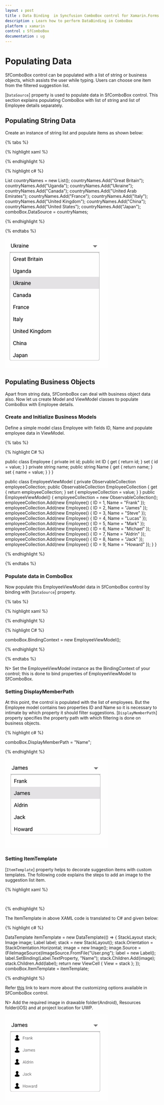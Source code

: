 ```yaml
---
layout : post
title : Data Binding  in Syncfusion ComboBox control for Xamarin.Forms
description : Learn how to perform DataBinding in ComboBox
platform : xamarin
control : SfComboBox
documentation : ug
---
```


# Populating Data

SfComboBox control can be populated with a list of string or business objects, which assists the user while typing. Users can choose one item from the filtered suggestion list.

[`DataSource`] property is used to populate data in SfComboBox control. This section explains populating ComboBox with list of string and list of Employee details separately.

## Populating String Data

Create an instance of string list and populate items as shown below: 

{% tabs %}

{% highlight xaml %}

<StackLayout VerticalOptions="Start" HorizontalOptions="Start" Padding="30">
	<combobox:SfComboBox HeightRequest="40" x:Name="comboBox" />
</StackLayout>
	
{% endhighlight %}

{% highlight c# %}

List<String> countryNames = new List<String>();
countryNames.Add("Great Britain");
countryNames.Add("Uganda");
countryNames.Add("Ukraine");
countryNames.Add("Canada");
countryNames.Add("United Arab Emirates");
countryNames.Add("France");
countryNames.Add("Italy");
countryNames.Add("United Kingdom");
countryNames.Add("China");
countryNames.Add("United States");
countryNames.Add("Japan");
comboBox.DataSource = countryNames;

{% endhighlight %}

{% endtabs %}

![](images/Populating-Data/populating-data-string.png)

## Populating Business Objects

Apart from string data, SfComboBox can deal with business object data also. Now let us create Model and ViewModel classes to populate ComboBox with Employee details.

### Create and Initialize Business Models 

Define a simple model class Employee with fields ID, Name and populate employee data in ViewModel.

{% tabs %}

{% highlight C# %}

public class Employee
{
private int id;
public int ID
{
	get { return id; }
	set { id = value; }
}
private string name;
public string Name
{
	get { return name; }
	set { name = value; }
}
}

public class EmployeeViewModel
{
private ObservableCollection<Employee> employeeCollection;
public ObservableCollection<Employee> EmployeeCollection
{
	get { return employeeCollection; }
	set { employeeCollection = value; }
}
public EmployeeViewModel()
{
	employeeCollection = new ObservableCollection<Employee>();
	employeeCollection.Add(new Employee() { ID = 1, Name = "Frank" }); 
	employeeCollection.Add(new Employee() { ID = 2, Name = "James" }); 
	employeeCollection.Add(new Employee() { ID = 3, Name = "Steve" }); 
	employeeCollection.Add(new Employee() { ID = 4, Name = "Lucas" }); 
	employeeCollection.Add(new Employee() { ID = 5, Name = "Mark" }); 
	employeeCollection.Add(new Employee() { ID = 6, Name = "Michael" }); 
	employeeCollection.Add(new Employee() { ID = 7, Name = "Aldrin" }); 
	employeeCollection.Add(new Employee() { ID = 8, Name = "Jack" }); 
	employeeCollection.Add(new Employee() { ID = 9, Name = "Howard" }); 
}
}

{% endhighlight %}

{% endtabs %}

### Populate data in ComboBox

Now populate this EmployeeViewModel data in SfComboBox control by binding with [`DataSource`] property. 

{% tabs %}

{% highlight xaml %}

<StackLayout VerticalOptions="Start" HorizontalOptions="Start" Padding="30">
	<combobox:SfComboBox HeightRequest="40" x:Name="comboBox" DataSource="{Binding EmployeeCollection}"/>
</StackLayout> 

{% endhighlight %}

{% highlight C# %}

comboBox.BindingContext = new EmployeeViewModel();

{% endhighlight %}

{% endtabs %}

N> Set the EmployeeViewModel instance as the BindingContext of your control; this is done to bind properties of EmployeeViewModel to SfComboBox.

### Setting DisplayMemberPath

At this point, the control is populated with the list of employees. But the Employee model contains two properties ID and Name so it is necessary to intimate by which property it should filter suggestions. [`DisplayMemberPath`] property specifies the property path with which filtering is done on business objects.

{% highlight c# %}
	
comboBox.DisplayMemberPath = "Name";
	
{% endhighlight %}

![](images/Populating-Data/populating-data-business-object.png)

### Setting ItemTemplate

[`ItemTemplate`] property helps to decorate suggestion items with custom templates. The following code explains the steps to add an image to the suggestion list item.

{% highlight xaml %}

<StackLayout VerticalOptions="Start" HorizontalOptions="Start" Padding="30">
	<combobox:SfComboBox HeightRequest="40" x:Name="comboBox" DisplayMemberPath="Name" DataSource="{Binding EmployeeCollection}">
	<combobox:SfComboBox.ItemTemplate>
		<DataTemplate>
			<StackLayout Orientation="Horizontal">
				<Image Source="User.png" WidthRequest="12"/>
				<Label Text="{Binding Name}" />
			</StackLayout>
		</DataTemplate>
	</combobox:SfComboBox.ItemTemplate>
	</combobox:SfComboBox>
</StackLayout>

{% endhighlight %}

The ItemTemplate in above XAML code is translated to C# and given below:

{% highlight c# %}

DataTemplate itemTemplate = new DataTemplate(() =>
{
StackLayout stack;
Image image;
Label label;
stack = new StackLayout();
stack.Orientation = StackOrientation.Horizontal;
image = new Image();
image.Source = (FileImageSource)ImageSource.FromFile("User.png");
label = new Label();
label.SetBinding(Label.TextProperty, "Name");
stack.Children.Add(image);
stack.Children.Add(label);
return new ViewCell { View = stack };
});
comboBox.ItemTemplate = itemTemplate;

{% endhighlight %}

Refer [this](https://help.syncfusion.com/xamarin/sfcombobox/customizing-combobox) link to learn more about the customizing options available in SfComboBox control.

N> Add the required image in drawable folder(Android), Resources folder(iOS) and at project location for UWP.

![](images/Populating-Data/item-template.png)